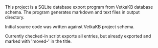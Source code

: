 
This project is a SQLite database export program from VetkaKB database schema.
The program generates markdown and text files in output directory.

Initial source code was written against VetkaKB project schema.

Currently checked-in script exports all entries, but already exported and
marked with 'moved-' in the title.
